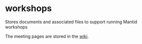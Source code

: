 # workshops

Stores documents and associated files to support running Mantid workshops

The meeting pages are stored in the [wiki](https://github.com/mantidproject/workshops/wiki).
